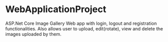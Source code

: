# WebApplicationProject
ASP.Net Core Image Gallery Web app with login,
logout and registration functionalities.
Also allows user to upload, edit(rotate), view 
and delete the images uploaded by them.
